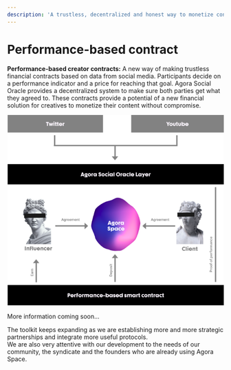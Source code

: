 ```yaml
---
description: 'A trustless, decentralized and honest way to monetize content'
---
```


# Performance-based contract

**Performance-based creator contracts:** A new way of making trustless financial contracts based on data from social media. Participants decide on a performance indicator and a price for reaching that goal. Agora Social Oracle provides a decentralized system to make sure both parties get what they agreed to. These contracts provide a potential of a new financial solution for creatives to monetize their content without compromise.

![](../.gitbook/assets/group-283-1-.png)

More information coming soon...

The toolkit keeps expanding as we are establishing more and more strategic partnerships and integrate more useful protocols.   
We are also very attentive with our development to the needs of our community, the syndicate and the founders who are already using Agora Space.  



